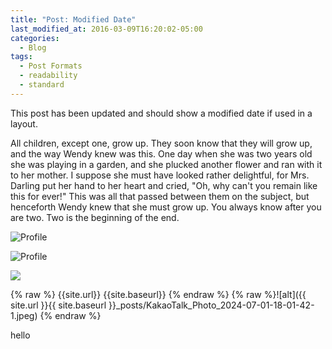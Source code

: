 ```yaml
---
title: "Post: Modified Date"
last_modified_at: 2016-03-09T16:20:02-05:00
categories:
  - Blog
tags:
  - Post Formats
  - readability
  - standard
---
```


This post has been updated and should show a modified date if used in a layout.

All children, except one, grow up. They soon know that they will grow up, and the way Wendy knew was this. One day when she was two years old she was playing in a garden, and she plucked another flower and ran with it to her mother. I suppose she must have looked rather delightful, for Mrs. Darling put her hand to her heart and cried, "Oh, why can't you remain like this for ever!" This was all that passed between them on the subject, but henceforth Wendy knew that she must grow up. You always know after you are two. Two is the beginning of the end.

![Profile](/page/_posts/KakaoTalk_Photo_2024-07-01-18-01-42-1.jpeg)

![Profile](/page/assets/images/bio-photo.jpg)

<img src="/page/assets/images/bio-photo.jpg">

{% raw %} {{site.url}} {{site.baseurl}} {% endraw %}
{% raw %}![alt]({{ site.url }}{{ site.baseurl }}_posts/KakaoTalk_Photo_2024-07-01-18-01-42-1.jpeg) {% endraw %}

hello